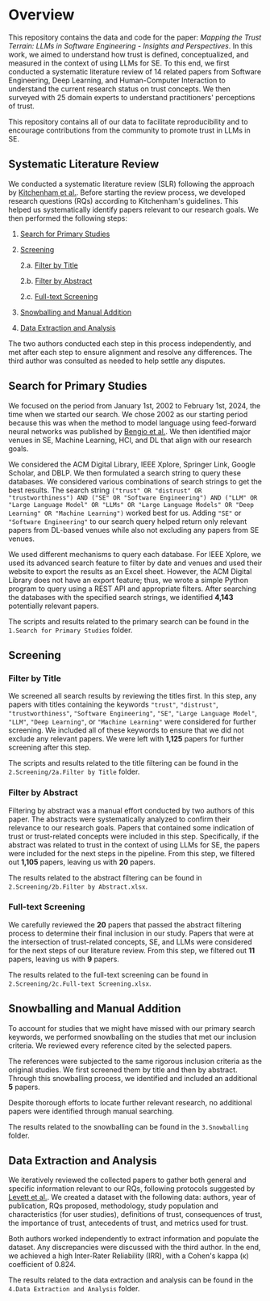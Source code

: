 # Overview
This repository contains the data and code for the paper: _Mapping the Trust Terrain: LLMs in Software Engineering - Insights and Perspectives_. In this work, we aimed to understand how trust is defined, conceptualized, and measured in the context of using LLMs for SE. To this end, we first conducted a systematic literature review of 14 related papers from Software Engineering, Deep Learning, and Human-Computer Interaction to understand the current research status on trust concepts. We then surveyed with 25 domain experts to understand practitioners' perceptions of trust.

This repository contains all of our data to facilitate reproducibility and to encourage contributions from the community to promote trust in LLMs in SE.

## Systematic Literature Review
We conducted a systematic literature review (SLR) following the approach by [Kitchenham et al.](https://dl.acm.org/doi/10.1145/2372233.2372235). Before starting the review process, we developed research questions (RQs) according to Kitchenham's guidelines. This helped us systematically identify papers relevant to our research goals. We then performed the following steps: 

1. [Search for Primary Studies](#sfps)
2. [Screening](#screening)

   2.a. [Filter by Title](#fbt)

   2.b. [Filter by Abstract](#fba)

   2.c. [Full-text Screening](#fs)
4. [Snowballing and Manual Addition](#snowballing)
5. [Data Extraction and Analysis](#deaa)

The two authors conducted each step in this process independently, and met after each step to ensure alignment and resolve any differences. The third author was consulted as needed to help settle any disputes. 

## Search for Primary Studies <a name="sfps"></a>
We focused on the period from January 1st, 2002 to February 1st, 2024, the time when we started our search. We chose 2002 as our starting period because this was when the method to model language using feed-forward neural networks was published by [Bengio et al.](https://proceedings.neurips.cc/paper_files/paper/2000/file/728f206c2a01bf572b5940d7d9a8fa4c-Paper.pdf). We then identified major venues in SE, Machine Learning, HCI, and DL that align with our research goals.

We considered the ACM Digital Library, IEEE Xplore, Springer Link, Google Scholar, and DBLP. We then formulated a search string to query these databases. We considered various combinations of search strings to get the best results. The search string `("trust" OR "distrust" OR "trustworthiness") AND ("SE" OR "Software Engineering") AND ("LLM" OR "Large Language Model" OR "LLMs" OR "Large Language Models" OR "Deep Learning" OR "Machine Learning")` worked best for us. Adding `"SE"` or `"Software Engineering"` to our search query helped return only relevant papers from DL-based venues while also not excluding any papers from SE venues.

We used different mechanisms to query each database. For IEEE Xplore, we used its advanced search feature to filter by date and venues and used their website to export the results as an Excel sheet. However, the ACM Digital Library does not have an export feature; thus, we wrote a simple Python program to query using a REST API and appropriate filters. After searching the databases with the specified search strings, we identified **4,143** potentially relevant papers.

The scripts and results related to the primary search can be found in the `1.Search for Primary Studies` folder.

## Screening <a name="screening"></a>

### Filter by Title <a name="fbt"></a>
We screened all search results by reviewing the titles first. In this step, any papers with titles containing the keywords `"trust"`, `"distrust"`, `"trustworthiness"`, `"Software Engineering"`, `"SE"`, `"Large Language Model"`, `"LLM"`, `"Deep Learning"`, or `"Machine Learning"` were considered for further screening. We included all of these keywords to ensure that we did not exclude any relevant papers. We were left with **1,125** papers for further screening after this step.

The scripts and results related to the title filtering can be found in the `2.Screening/2a.Filter by Title` folder.

### Filter by Abstract <a name="fba"></a>
Filtering by abstract was a manual effort conducted by two authors of this paper. The abstracts were systematically analyzed to confirm their relevance to our research goals. Papers that contained some indication of trust or trust-related concepts were included in this step. Specifically, if the abstract was related to trust in the context of using LLMs for SE, the papers were included for the next steps in the pipeline. From this step, we filtered out **1,105** papers, leaving us with **20** papers.

The results related to the abstract filtering can be found in `2.Screening/2b.Filter by Abstract.xlsx`.

### Full-text Screening <a name="fs"></a>
We carefully reviewed the **20** papers that passed the abstract filtering process to determine their final inclusion in our study. Papers that were at the intersection of trust-related concepts, SE, and LLMs were considered for the next steps of our literature review. From this step, we filtered out **11** papers, leaving us with **9** papers.

The results related to the full-text screening can be found in `2.Screening/2c.Full-text Screening.xlsx`.

## Snowballing and Manual Addition <a name="snowballing"></a>
To account for studies that we might have missed with our primary search keywords, we performed snowballing on the studies that met our inclusion criteria. We reviewed every reference cited by the selected papers.

The references were subjected to the same rigorous inclusion criteria as the original studies. We first screened them by title and then by abstract. Through this snowballing process, we identified and included an additional **5** papers.

Despite thorough efforts to locate further relevant research, no additional papers were identified through manual searching.

The results related to the snowballing can be found in the `3.Snowballing` folder.

## Data Extraction and Analysis <a name="deaa"></a>
We iteratively reviewed the collected papers to gather both general and specific information relevant to our RQs, following protocols suggested by [Levett et al.](https://guides.himmelfarb.gwu.edu/systematic_review/data-extraction). We created a dataset with the following data: authors, year of publication, RQs proposed, methodology, study population and characteristics (for user studies), definitions of trust, consequences of trust, the importance of trust, antecedents of trust, and metrics used for trust.

Both authors worked independently to extract information and populate the dataset. Any discrepancies were discussed with the third author. In the end, we achieved a high Inter-Rater Reliability (IRR), with a Cohen's kappa (κ) coefficient of 0.824.

The results related to the data extraction and analysis can be found in the `4.Data Extraction and Analysis` folder.

